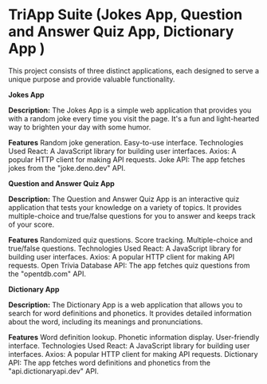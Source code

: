 # TriApp Suite (Jokes App, Question and Answer Quiz App, Dictionary App )

This project consists of three distinct applications, each designed to serve a unique purpose and provide valuable functionality.

**Jokes App**

**Description:**
The Jokes App is a simple web application that provides you with a random joke every time you visit the page. It's a fun and light-hearted way to brighten your day with some humor.

**Features**
Random joke generation.
Easy-to-use interface.
Technologies Used
React: A JavaScript library for building user interfaces.
Axios: A popular HTTP client for making API requests.
Joke API: The app fetches jokes from the "joke.deno.dev" API.



**Question and Answer Quiz App**

**Description:**
The Question and Answer Quiz App is an interactive quiz application that tests your knowledge on a variety of topics. It provides multiple-choice and true/false questions for you to answer and keeps track of your score.

**Features**
Randomized quiz questions.
Score tracking.
Multiple-choice and true/false questions.
Technologies Used
React: A JavaScript library for building user interfaces.
Axios: A popular HTTP client for making API requests.
Open Trivia Database API: The app fetches quiz questions from the "opentdb.com" API.


**Dictionary App**

**Description:**
The Dictionary App is a web application that allows you to search for word definitions and phonetics. It provides detailed information about the word, including its meanings and pronunciations.

**Features**
Word definition lookup.
Phonetic information display.
User-friendly interface.
Technologies Used
React: A JavaScript library for building user interfaces.
Axios: A popular HTTP client for making API requests.
Dictionary API: The app fetches word definitions and phonetics from the "api.dictionaryapi.dev" API.
